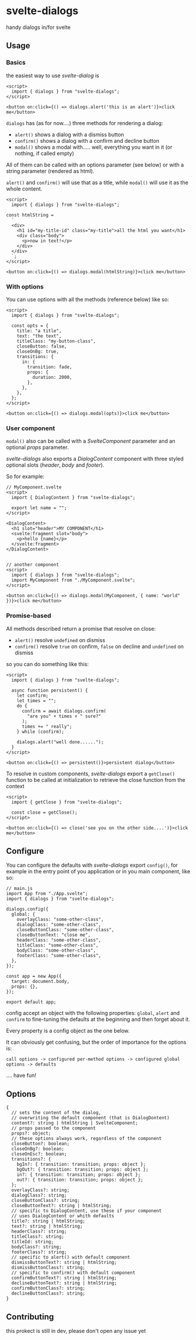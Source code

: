 # svelte-dialogs

handy dialogs in/for svelte

## Usage

### Basics

the easiest way to use *svelte-dialog* is

```
<script>
  import { dialogs } from "svelte-dialogs";
</script>

<button on:click={() => dialogs.alert('this is an alert')}>click me</button>
```

`dialogs` has (as for now....) three methods for rendering a dialog:

- `alert()` shows a dialog with a dismiss button
- `confirm()` shows a dialog with a confirm and decline button
- `modal()` shows a modal with..... well, everything you want in it (or nothing, if called empty)

All of them can be called with an options parameter (see below) or with a string parameter (rendered as html).

`alert()` and `confirm()` will use that as a title, while `modal()` will use it as the whole content.

```
<script>
  import { dialogs } from "svelte-dialogs";

const htmlString =
  `
  <div>
    <h1 id="my-title-id" class="my-title">all the html you want</h1>
    <div class="body">
      <p>now in text!</p>
    </div>
  </div>
  `;
</script>

<button on:click={() => dialogs.modal(htmlString)}>click me</button>
```

### With options

You can use options with all the methods (reference below) like so:

```
<script>
  import { dialogs } from "svelte-dialogs";

  const opts = {
    title: "a title",
    text: "the text",
    titleClass: "my-button-class",
    closeButton: false,
    closeOnBg: true,
    transitions: {
      in: {
        transition: fade,
        props: {
          duration: 2000,
        },
      },
    },
  };
</script>

<button on:click={() => dialogs.modal(opts)}>click me</button>
```

### User component

`modal()` also can be called with a _SvelteComponent_ parameter and an optional _props_ parameter.

_svelte-dialogs_ also exports a _DialogContent_ component with three styled optional slots (_header_, _body_ and _footer_).

So for example:

```
// MyComponent.svelte
<script>
  import { DialogContent } from "svelte-dialogs";

  export let name = "";
</script>

<DialogContent>
  <h1 slot="header">MY COMPONENT</h1>
  <svelte:fragment slot="body">
    <p>hello {name}</p>
  </svelte:fragment>
</DialogContent>


// another component
<script>
  import { dialogs } from "svelte-dialogs";
  import MyComponent from "./MyComponent.svelte";
</script>

<button on:click={() => dialogs.modal(MyComponent, { name: "world" })}>click me</button>
```

### Promise-based

All methods described return a promise that resolve on close:

- `alert()` resolve `undefined` on dismiss
- `confirm()` resolve `true` on confirm, `false` on decline and `undefined` on dismiss

so you can do something like this:

```
<script>
  import { dialogs } from "svelte-dialogs";

  async function persistent() {
    let confirm;
    let times = "";
    do {
      confirm = await dialogs.confirm(
        "are you" + times + " sure?"
      );
      times += " really";
    } while (confirm);

    dialogs.alert("well done......");
  }
</script>

<button on:click={() => persistent()}>persistent dialog</button>

```

To resolve in custom components, _svelte-dialogs_ export a `getClose()` function to be called at initialization to retrieve the close function from the context

```
<script>
  import { getClose } from "svelte-dialogs";

  const close = getClose();
</script>

<button on:click={() => close('see you on the other side....')}>click me</button>
```

## Configure

You can configure the defaults with _svelte-dialogs_ export `config()`, for example in the entry point of you application or in you main component, like so:

```
// main.js
import App from "./App.svelte";
import { dialogs } from "svelte-dialogs";

dialogs.config({
  global: {
    overlayClass: "some-other-class",
    dialogClass: "some-other-class",
    closeButtonClass: "some-other-class",
    closeButtonText: "close me",
    headerClass: "some-other-class",
    titleClass: "some-other-class",
    bodyClass: "some-other-class",
    footerClass: "some-other-class",
  },
});

const app = new App({
  target: document.body,
  props: {},
});

export default app;

```

config accept an object with the following properties: `global`, `alert` and `confirm` to fine-tuning the defaults at the beginning and then forget about it.

Every property is a config object as the one below.

It can obviously get confusing, but the order of importance for the options is:

`call options -> configured per-method options -> configured global options -> defaults`

.... have fun!

## Options

```
{
  // sets the content of the dialog,
  // overwriting the default component (that is DialogDontent)
  content?: string | htmlString | SvelteComponent;
  // props passed to the component
  props?: object;
  // these options always work, regardless of the component
  closeButton?: boolean;
  closeOnBg?: boolean;
  closeOnEsc?: boolean;
  transitions?: {
    bgIn?: { transition: transition; props: object };
    bgOut?: { transition: transition; props: object };
    in?: { transition: transition; props: object };
    out?: { transition: transition; props: object };
  };
  overlayClass?: string;
  dialogClass?: string;
  closeButtonClass?: string;
  closeButtonText?: string | htmlString;
  // specific to DialogContent, use these if your component
  // uses DialogContent or whith defaults
  title?: string | htmlString;
  text?: string | htmlString;
  headerClass?: string;
  titleClass?: string;
  titleId: string;
  bodyClass?: string;
  footerClass?: string;
  // specific to alert() with default component
  dismissButtonText?: string | htmlString;
  dismissButtonClass?: string;
  // specific to confirm() with default component
  confirmButtonText?: string | htmlString;
  declineButtonText?: string | htmlString;
  confirmButtonClass?: string;
  declineButtonClass?: string;
}

```

## Contributing

this prokect is still in dev, please don't open any issue yet
